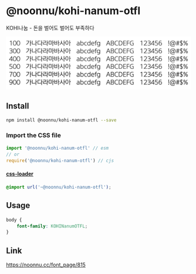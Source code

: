 # @noonnu/kohi-nanum-otfl

KOHI나눔 - 돈을 벌어도 벌어도 부족하다

![example](./example.png)

## Install

```bash
npm install @noonnu/kohi-nanum-otfl --save
```

### Import the CSS file

```js
import '@noonnu/kohi-nanum-otfl' // esm
// or
require('@noonnu/kohi-nanum-otfl') // cjs
```

#### [css-loader](https://github.com/webpack-contrib/css-loader)

```css
@import url('~@noonnu/kohi-nanum-otfl');
```

## Usage

```css
body {
    font-family: KOHINanumOTFL;
}
```

## Link

https://noonnu.cc/font_page/815
